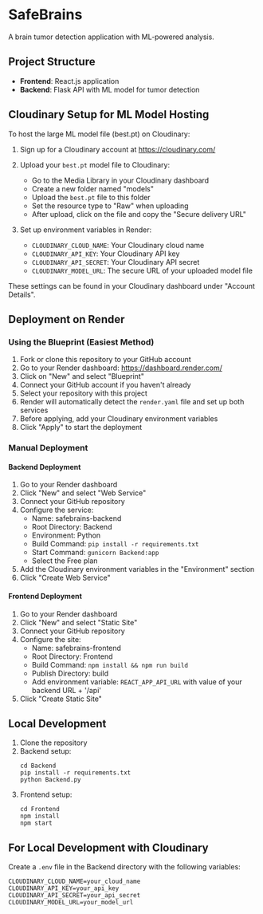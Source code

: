 # SafeBrains

A brain tumor detection application with ML-powered analysis.

## Project Structure

- **Frontend**: React.js application 
- **Backend**: Flask API with ML model for tumor detection

## Cloudinary Setup for ML Model Hosting

To host the large ML model file (best.pt) on Cloudinary:

1. Sign up for a Cloudinary account at https://cloudinary.com/
2. Upload your `best.pt` model file to Cloudinary:
   - Go to the Media Library in your Cloudinary dashboard
   - Create a new folder named "models"
   - Upload the `best.pt` file to this folder
   - Set the resource type to "Raw" when uploading
   - After upload, click on the file and copy the "Secure delivery URL"

3. Set up environment variables in Render:
   - `CLOUDINARY_CLOUD_NAME`: Your Cloudinary cloud name
   - `CLOUDINARY_API_KEY`: Your Cloudinary API key
   - `CLOUDINARY_API_SECRET`: Your Cloudinary API secret
   - `CLOUDINARY_MODEL_URL`: The secure URL of your uploaded model file

These settings can be found in your Cloudinary dashboard under "Account Details".

## Deployment on Render

### Using the Blueprint (Easiest Method)
1. Fork or clone this repository to your GitHub account
2. Go to your Render dashboard: https://dashboard.render.com/
3. Click on "New" and select "Blueprint"
4. Connect your GitHub account if you haven't already
5. Select your repository with this project
6. Render will automatically detect the `render.yaml` file and set up both services
7. Before applying, add your Cloudinary environment variables
8. Click "Apply" to start the deployment

### Manual Deployment

#### Backend Deployment
1. Go to your Render dashboard
2. Click "New" and select "Web Service"
3. Connect your GitHub repository
4. Configure the service:
   - Name: safebrains-backend
   - Root Directory: Backend
   - Environment: Python
   - Build Command: `pip install -r requirements.txt`
   - Start Command: `gunicorn Backend:app`
   - Select the Free plan
5. Add the Cloudinary environment variables in the "Environment" section
6. Click "Create Web Service"

#### Frontend Deployment
1. Go to your Render dashboard
2. Click "New" and select "Static Site"
3. Connect your GitHub repository
4. Configure the site:
   - Name: safebrains-frontend
   - Root Directory: Frontend
   - Build Command: `npm install && npm run build`
   - Publish Directory: build
   - Add environment variable: `REACT_APP_API_URL` with value of your backend URL + '/api'
5. Click "Create Static Site"

## Local Development
1. Clone the repository
2. Backend setup:
   ```
   cd Backend
   pip install -r requirements.txt
   python Backend.py
   ```
3. Frontend setup:
   ```
   cd Frontend
   npm install
   npm start
   ```
   
## For Local Development with Cloudinary
Create a `.env` file in the Backend directory with the following variables:
```
CLOUDINARY_CLOUD_NAME=your_cloud_name
CLOUDINARY_API_KEY=your_api_key
CLOUDINARY_API_SECRET=your_api_secret
CLOUDINARY_MODEL_URL=your_model_url
``` 
